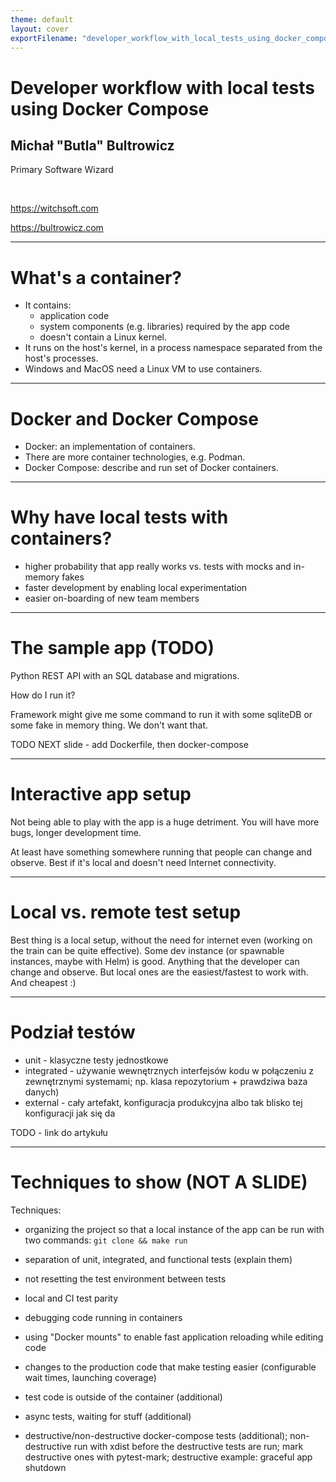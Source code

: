 ```yaml
---
theme: default
layout: cover
exportFilename: "developer_workflow_with_local_tests_using_docker_compose.pdf"
---
```


# Developer workflow with local tests using Docker Compose

## Michał "Butla" Bultrowicz

Primary Software Wizard

<br/>

https://witchsoft.com

https://bultrowicz.com

<!--
I'm Michał, I'm the Primary Software Wizard at WitchSoft, my company.
The title is not more made up and pompous that something like "Chief Executive Officer".

In the recent past I did hollistic backends (with testing, reliability, infrastructure, etc.),
now I'm trying to start a business providing software directly to people.

I have twitter and everything, it's on the site.

-->

---

# What's a container?

- It contains:
  - application code
  - system components (e.g. libraries) required by the app code
  - doesn't contain a Linux kernel.
- It runs on the host's kernel, in a process namespace separated from the host's processes.
- Windows and MacOS need a Linux VM to use containers.

<!--
The target audience knows about Docker, but I'll explain in short just in case.
-->

---

# Docker and Docker Compose

- Docker: an implementation of containers.
- There are more container technologies, e.g. Podman.
- Docker Compose: describe and run set of Docker containers.

---

# Why have local tests with containers?

- higher probability that app really works vs. tests with mocks and in-memory fakes
- faster development by enabling local experimentation
- easier on-boarding of new team members

<!--
What will you gain if you use the techniques from this presentation?

More info when we get to specifics.
-->

---

# The sample app (TODO)

Python REST API with an SQL database and migrations.

How do I run it?

Framework might give me some command to run it with some sqliteDB or some fake in memory thing.
We don't want that.

TODO NEXT slide - add Dockerfile, then docker-compose

<!--
Step 1: app plus database migrations - how do I run that?

When using some popular framework like Django in Python, you would just write tests that use some in-memory DB,
or SQLite.
why is it bad to not have a real dB? you don't use the real thing. you can be surprised after you deploy, cause in reality the app will behave differently. You don't use the full power of y
our tools. Like triggers or functions.

real app won't reset its database every call - your functional tests shouldn't too.
Integration ones as well.
You have some wiggle room to configure them, though. You can be creating a new org for every test.
You can create one, and add all the data to it. Or you can do anything in between.
Maximize chaos, but allow yourself to have the precision when you need to (e.g. be able to test a clean start,
but have the default a bit more messy and realistic).

Not all frameworks have tight DB integration and fakes. With this you can test everything.

Prawdziwa baza i nawarstwianie danych dają trochę chaosu, który czasem zrobi dziwny problem - tym samym symulując prawdziwy deployment

Don't show the code when it's not necessary.
Focus on the test code and ideas behind it.

Ping it to demonstrate it's working. We did a basic local test now.
Satisfy `git pull && make run` requirement.

Waiting for the DB to get up in the migrations.

Functional tests should wait for the app as well - tenacity.

Migracje traktować ogólnie. Mało pythona.
Migracje muszą czekać na bazę, bo to, że się odpali kontener nie znaczy, że baza jest gotowa.

Buduj ją z testami od razu.
Pokaż odpalanie jedną komendą
Pokaż przykłady jednostkowych, zintegrowanych, external (na cały feature).

This minimal app - how would you check that it's working? Just run it.
Ok, let's write down the command to do it.
Now everybody will be able to run it.

Stopniowo przechodź przez wszystkie obiecane tematy.
-->

---

# Interactive app setup

Not being able to play with the app is a huge detriment.
You will have more bugs, longer development time.

At least have something somewhere running that people can change and observe.
Best if it's local and doesn't need Internet connectivity.

---

# Local vs. remote test setup

Best thing is a local setup, without the need for internet even (working on the train can be quite effective).
Some dev instance (or spawnable instances, maybe with Helm) is good.
Anything that the developer can change and observe.
But local ones are the easiest/fastest to work with. And cheapest :)

---

# Podział testów

- unit - klasyczne testy jednostkowe
- integrated - używanie wewnętrznych interfejsów kodu w połączeniu z zewnętrznymi systemami;
  np. klasa repozytorium + prawdziwa baza danych)
- external - cały artefakt, konfiguracja produkcyjna albo tak blisko tej konfiguracji jak się da

TODO - link do artykułu

---

# Techniques to show (NOT A SLIDE)

Techniques:
- organizing the project so that a local instance of the app can be run with two commands: `git clone && make run`
- separation of unit, integrated, and functional tests (explain them)
- not resetting the test environment between tests
- local and CI test parity
- debugging code running in containers
- using "Docker mounts" to enable fast application reloading while editing code
- changes to the production code that make testing easier (configurable wait times, launching coverage)

- test code is outside of the container (additional)
- async tests, waiting for stuff (additional)
- destructive/non-destructive docker-compose tests (additional);
  non-destructive run with xdist before the destructive tests are run;
  mark destructive ones with pytest-mark;
  destructive example: graceful app shutdown

<!--
### Single command to run the app locally
Aplikacja też powinna być budowana do dockera.

### Shortly about functional and integrated tests

Sometimes the code's so simple that it won't need unit tests, though.

Unit/integrated/external test directories.


### using real local DBs in tests
not fakes provided by frameworks, like in Django.
Testy są dużo bardziej realistyczne w takim przypadku.
Pozwala używać i sprawdzać więcej funkcji bazy danych / data store'a, np. triggery, indexy, itp.

It's good to have some layer of abstraction so that not all tests require a DB.
I don't know what frameworks you use, but Django is awful in that aspect - it encourages using ORM objects a lot,
because tests will magically work in memory.

### Local dev tests and CI test parity
CI can run ones integrated with other apps.

You can use tools like pre-commit locally. I just use Makefiles.

CI - would be best if the image we'll be using is the same that will be pushed out.
So build image first, then run functional tests with it.

### test code is outside of the container
App configs for different kinds of tests (functional in docker, integrated in localhost).
Wartości configów (jak adres bazy) pod testy integracyjne (łączymy się z localhosta) i funkcjonalne
(łączymy się z kontenera).

Można też testy wsadzać w kontener, ale ja tego nie robię.

### No full setup/teardown

More like tests against a deployed app.

Makes the app and the tests more robust. The code needs to handle real issues.

With full setup all the time it takes a long time.

### docker mounts for code reloading
Pierwszy krok to mounty i restartowanie.

Drugi to live reload. Frameworki mogą mieć takie opcje - pokaż z FastAPI.
Tutaj też pokaż overloading domyślnego polecenia w compose dla potrzeb developmentu.
Ale przydałoby się mieć jakieś testy z domyślnym poleceniem. Może jakieś testy mogą wyłączać polecenie z compose.
Albo może ono być w lokalnym override, którego nie będzie w CI.
Tradeoffy co do parity.

Możecie też używać jakiś live-reload frameworków, albo czegoś takiego jak `entr` w poleceniu dockera.
Nie dawałbym live reload w wersji produkcyjnej, tylko.

### Async tests

If you're doing real calls you might need to wait for results.

Many flaky tests showed me real race conditions.

Use retrying decorators (like tenacity) liberally in tests.

You might wanna tune the configs in tests

### Code changes that help with tests

E.g. coverage hooks, additional endpoints behind feature flags, synchronization points.
Dodawanie jakiś testowych endpointów do kodu - też OK. Można je chować za jakąś opcją (feature flags).

100% coverage without overuse of mocks is possible.

Test-enabling code can be a part of the product. Testability is a feature.

### Additional things
**Fast docker builds** with sensible command sorting - install dependencies (use caches), then add your code.

**Design your code with testability in mind.**
You can chunk up the code better then.
Take care of more things with unit tests. So that integrated and functional tests will not multiply too much.
Separation of concerns is important.

**Guerilla testing**

Some patterns (like ORM because it lets you test the DB code without a real DB) become less appealing, as well.
Show the tests with triggers. Why bother? Locking is good, etc.

If you can reliably test more. You can really treat external apps as part of your app. Like DBs. Or Redis.

**Centralize your logs?**
Talk about logs in the context of debugging?

### Localstack
Only for AWS.
Azure has some local emulation https://learn.microsoft.com/en-us/answers/questions/579764/local-development-with-azure-services-specifically

GCP has [some emulators](https://cloud.google.com/sdk/gcloud/reference/beta/emulators)
and it looks like the code using the [functions framework](https://cloud.google.com/functions/docs/functions-framework)
can run locally.

### Mountebank
-->
